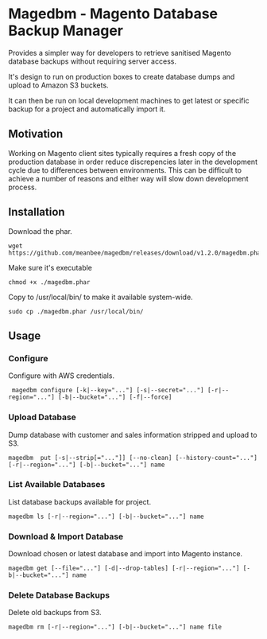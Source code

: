# Magedbm - Magento Database Backup Manager

Provides a simpler way for developers to retrieve sanitised Magento database backups without requiring server access.

It's design to run on production boxes to create database dumps and upload to Amazon S3 buckets. 

It can then be run on local development machines to get latest or specific backup for a project and automatically import it. 


## Motivation

Working on Magento client sites typically requires a fresh copy of the production database in order reduce discrepencies later in the development cycle due to differences between environments.  This can be difficult to achieve a number of reasons and either way will slow down development process. 


## Installation

Download the phar.

```
wget https://github.com/meanbee/magedbm/releases/download/v1.2.0/magedbm.phar
```

Make sure it's executable

```
chmod +x ./magedbm.phar
```

Copy to /usr/local/bin/ to make it available system-wide.

```
sudo cp ./magedbm.phar /usr/local/bin/
```


## Usage

### Configure

Configure with AWS credentials. 

```
 magedbm configure [-k|--key="..."] [-s|--secret="..."] [-r|--region="..."] [-b|--bucket="..."] [-f|--force]
```

### Upload Database

Dump database with customer and sales information stripped and upload to S3.

```
magedbm  put [-s|--strip[="..."]] [--no-clean] [--history-count="..."] [-r|--region="..."] [-b|--bucket="..."] name
```

### List Available Databases

List database backups available for project.

```
magedbm ls [-r|--region="..."] [-b|--bucket="..."] name
```

### Download & Import Database

Download chosen or latest database and import into Magento instance.

```
magedbm get [--file="..."] [-d|--drop-tables] [-r|--region="..."] [-b|--bucket="..."] name
```

### Delete Database Backups

Delete old backups from S3.

```
magedbm rm [-r|--region="..."] [-b|--bucket="..."] name file
```
